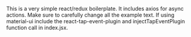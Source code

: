 This is a very simple react/redux boilerplate. It includes axios for async actions. Make sure to carefully change all the example text. If using material-ui include the react-tap-event-plugin and injectTapEventPlugin function call in index.jsx.
